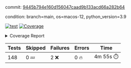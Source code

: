 commit: [9445b794e160d156047caad9b133acd66a282b64](https://github.com/rcmdnk/homebrew-file/tree/9445b794e160d156047caad9b133acd66a282b64)

condition: branch=main, os=macos-12, python_version=3.9

[![test](https://github.com/rcmdnk/homebrew-file/actions/workflows/test.yml/badge.svg)](https://github.com/rcmdnk/homebrew-file/actions/runs/4327200539)
<a href="https://github.com/rcmdnk/homebrew-file/blob/9445b794e160d156047caad9b133acd66a282b64/README.md"><img alt="Coverage" src="https://img.shields.io/badge/Coverage-53%25-orange.svg" /></a><details><summary>Coverage Report </summary><table><tr><th>File</th><th>Stmts</th><th>Miss</th><th>Cover</th><th>Missing</th></tr><tbody><tr><td colspan="5"><b>bin</b></td></tr><tr><td>&nbsp; &nbsp;<a href="https://github.com/rcmdnk/homebrew-file/blob/9445b794e160d156047caad9b133acd66a282b64/bin/brew-file">brew-file</a></td><td>1869</td><td>879</td><td>53%</td><td><a href="https://github.com/rcmdnk/homebrew-file/blob/9445b794e160d156047caad9b133acd66a282b64/bin/brew-file#L43-L58">43&ndash;58</a>, <a href="https://github.com/rcmdnk/homebrew-file/blob/9445b794e160d156047caad9b133acd66a282b64/bin/brew-file#L63-L65">63&ndash;65</a>, <a href="https://github.com/rcmdnk/homebrew-file/blob/9445b794e160d156047caad9b133acd66a282b64/bin/brew-file#L153">153</a>, <a href="https://github.com/rcmdnk/homebrew-file/blob/9445b794e160d156047caad9b133acd66a282b64/bin/brew-file#L230-L231">230&ndash;231</a>, <a href="https://github.com/rcmdnk/homebrew-file/blob/9445b794e160d156047caad9b133acd66a282b64/bin/brew-file#L265">265</a>, <a href="https://github.com/rcmdnk/homebrew-file/blob/9445b794e160d156047caad9b133acd66a282b64/bin/brew-file#L284">284</a>, <a href="https://github.com/rcmdnk/homebrew-file/blob/9445b794e160d156047caad9b133acd66a282b64/bin/brew-file#L290">290</a>, <a href="https://github.com/rcmdnk/homebrew-file/blob/9445b794e160d156047caad9b133acd66a282b64/bin/brew-file#L315">315</a>, <a href="https://github.com/rcmdnk/homebrew-file/blob/9445b794e160d156047caad9b133acd66a282b64/bin/brew-file#L335">335</a>, <a href="https://github.com/rcmdnk/homebrew-file/blob/9445b794e160d156047caad9b133acd66a282b64/bin/brew-file#L338-L341">338&ndash;341</a>, <a href="https://github.com/rcmdnk/homebrew-file/blob/9445b794e160d156047caad9b133acd66a282b64/bin/brew-file#L355-L361">355&ndash;361</a>, <a href="https://github.com/rcmdnk/homebrew-file/blob/9445b794e160d156047caad9b133acd66a282b64/bin/brew-file#L394-L400">394&ndash;400</a>, <a href="https://github.com/rcmdnk/homebrew-file/blob/9445b794e160d156047caad9b133acd66a282b64/bin/brew-file#L410-L421">410&ndash;421</a>, <a href="https://github.com/rcmdnk/homebrew-file/blob/9445b794e160d156047caad9b133acd66a282b64/bin/brew-file#L610">610</a>, <a href="https://github.com/rcmdnk/homebrew-file/blob/9445b794e160d156047caad9b133acd66a282b64/bin/brew-file#L612">612</a>, <a href="https://github.com/rcmdnk/homebrew-file/blob/9445b794e160d156047caad9b133acd66a282b64/bin/brew-file#L614">614</a>, <a href="https://github.com/rcmdnk/homebrew-file/blob/9445b794e160d156047caad9b133acd66a282b64/bin/brew-file#L631-L635">631&ndash;635</a>, <a href="https://github.com/rcmdnk/homebrew-file/blob/9445b794e160d156047caad9b133acd66a282b64/bin/brew-file#L648-L653">648&ndash;653</a>, <a href="https://github.com/rcmdnk/homebrew-file/blob/9445b794e160d156047caad9b133acd66a282b64/bin/brew-file#L663">663</a>, <a href="https://github.com/rcmdnk/homebrew-file/blob/9445b794e160d156047caad9b133acd66a282b64/bin/brew-file#L679">679</a>, <a href="https://github.com/rcmdnk/homebrew-file/blob/9445b794e160d156047caad9b133acd66a282b64/bin/brew-file#L683-L687">683&ndash;687</a>, <a href="https://github.com/rcmdnk/homebrew-file/blob/9445b794e160d156047caad9b133acd66a282b64/bin/brew-file#L705-L719">705&ndash;719</a>, <a href="https://github.com/rcmdnk/homebrew-file/blob/9445b794e160d156047caad9b133acd66a282b64/bin/brew-file#L812-L827">812&ndash;827</a>, <a href="https://github.com/rcmdnk/homebrew-file/blob/9445b794e160d156047caad9b133acd66a282b64/bin/brew-file#L851">851</a>, <a href="https://github.com/rcmdnk/homebrew-file/blob/9445b794e160d156047caad9b133acd66a282b64/bin/brew-file#L862-L863">862&ndash;863</a>, <a href="https://github.com/rcmdnk/homebrew-file/blob/9445b794e160d156047caad9b133acd66a282b64/bin/brew-file#L871">871</a>, <a href="https://github.com/rcmdnk/homebrew-file/blob/9445b794e160d156047caad9b133acd66a282b64/bin/brew-file#L884-L889">884&ndash;889</a>, <a href="https://github.com/rcmdnk/homebrew-file/blob/9445b794e160d156047caad9b133acd66a282b64/bin/brew-file#L893-L895">893&ndash;895</a>, <a href="https://github.com/rcmdnk/homebrew-file/blob/9445b794e160d156047caad9b133acd66a282b64/bin/brew-file#L899-L902">899&ndash;902</a>, <a href="https://github.com/rcmdnk/homebrew-file/blob/9445b794e160d156047caad9b133acd66a282b64/bin/brew-file#L995-L997">995&ndash;997</a>, <a href="https://github.com/rcmdnk/homebrew-file/blob/9445b794e160d156047caad9b133acd66a282b64/bin/brew-file#L1000">1000</a>, <a href="https://github.com/rcmdnk/homebrew-file/blob/9445b794e160d156047caad9b133acd66a282b64/bin/brew-file#L1006">1006</a>, <a href="https://github.com/rcmdnk/homebrew-file/blob/9445b794e160d156047caad9b133acd66a282b64/bin/brew-file#L1029-L1032">1029&ndash;1032</a>, <a href="https://github.com/rcmdnk/homebrew-file/blob/9445b794e160d156047caad9b133acd66a282b64/bin/brew-file#L1094">1094</a>, <a href="https://github.com/rcmdnk/homebrew-file/blob/9445b794e160d156047caad9b133acd66a282b64/bin/brew-file#L1123">1123</a>, <a href="https://github.com/rcmdnk/homebrew-file/blob/9445b794e160d156047caad9b133acd66a282b64/bin/brew-file#L1154">1154</a>, <a href="https://github.com/rcmdnk/homebrew-file/blob/9445b794e160d156047caad9b133acd66a282b64/bin/brew-file#L1157">1157</a>, <a href="https://github.com/rcmdnk/homebrew-file/blob/9445b794e160d156047caad9b133acd66a282b64/bin/brew-file#L1169">1169</a>, <a href="https://github.com/rcmdnk/homebrew-file/blob/9445b794e160d156047caad9b133acd66a282b64/bin/brew-file#L1171">1171</a>, <a href="https://github.com/rcmdnk/homebrew-file/blob/9445b794e160d156047caad9b133acd66a282b64/bin/brew-file#L1202">1202</a>, <a href="https://github.com/rcmdnk/homebrew-file/blob/9445b794e160d156047caad9b133acd66a282b64/bin/brew-file#L1207-L1210">1207&ndash;1210</a>, <a href="https://github.com/rcmdnk/homebrew-file/blob/9445b794e160d156047caad9b133acd66a282b64/bin/brew-file#L1212-L1215">1212&ndash;1215</a>, <a href="https://github.com/rcmdnk/homebrew-file/blob/9445b794e160d156047caad9b133acd66a282b64/bin/brew-file#L1244-L1254">1244&ndash;1254</a>, <a href="https://github.com/rcmdnk/homebrew-file/blob/9445b794e160d156047caad9b133acd66a282b64/bin/brew-file#L1257-L1260">1257&ndash;1260</a>, <a href="https://github.com/rcmdnk/homebrew-file/blob/9445b794e160d156047caad9b133acd66a282b64/bin/brew-file#L1263-L1269">1263&ndash;1269</a>, <a href="https://github.com/rcmdnk/homebrew-file/blob/9445b794e160d156047caad9b133acd66a282b64/bin/brew-file#L1275">1275</a>, <a href="https://github.com/rcmdnk/homebrew-file/blob/9445b794e160d156047caad9b133acd66a282b64/bin/brew-file#L1281">1281</a>, <a href="https://github.com/rcmdnk/homebrew-file/blob/9445b794e160d156047caad9b133acd66a282b64/bin/brew-file#L1287-L1292">1287&ndash;1292</a>, <a href="https://github.com/rcmdnk/homebrew-file/blob/9445b794e160d156047caad9b133acd66a282b64/bin/brew-file#L1303-L1325">1303&ndash;1325</a>, <a href="https://github.com/rcmdnk/homebrew-file/blob/9445b794e160d156047caad9b133acd66a282b64/bin/brew-file#L1353">1353</a>, <a href="https://github.com/rcmdnk/homebrew-file/blob/9445b794e160d156047caad9b133acd66a282b64/bin/brew-file#L1369-L1377">1369&ndash;1377</a>, <a href="https://github.com/rcmdnk/homebrew-file/blob/9445b794e160d156047caad9b133acd66a282b64/bin/brew-file#L1382-L1401">1382&ndash;1401</a>, <a href="https://github.com/rcmdnk/homebrew-file/blob/9445b794e160d156047caad9b133acd66a282b64/bin/brew-file#L1406-L1410">1406&ndash;1410</a>, <a href="https://github.com/rcmdnk/homebrew-file/blob/9445b794e160d156047caad9b133acd66a282b64/bin/brew-file#L1424-L1471">1424&ndash;1471</a>, <a href="https://github.com/rcmdnk/homebrew-file/blob/9445b794e160d156047caad9b133acd66a282b64/bin/brew-file#L1474-L1505">1474&ndash;1505</a>, <a href="https://github.com/rcmdnk/homebrew-file/blob/9445b794e160d156047caad9b133acd66a282b64/bin/brew-file#L1510-L1542">1510&ndash;1542</a>, <a href="https://github.com/rcmdnk/homebrew-file/blob/9445b794e160d156047caad9b133acd66a282b64/bin/brew-file#L1545-L1627">1545&ndash;1627</a>, <a href="https://github.com/rcmdnk/homebrew-file/blob/9445b794e160d156047caad9b133acd66a282b64/bin/brew-file#L1630-L1638">1630&ndash;1638</a>, <a href="https://github.com/rcmdnk/homebrew-file/blob/9445b794e160d156047caad9b133acd66a282b64/bin/brew-file#L1651">1651</a>, <a href="https://github.com/rcmdnk/homebrew-file/blob/9445b794e160d156047caad9b133acd66a282b64/bin/brew-file#L1656">1656</a>, <a href="https://github.com/rcmdnk/homebrew-file/blob/9445b794e160d156047caad9b133acd66a282b64/bin/brew-file#L1661-L1700">1661&ndash;1700</a>, <a href="https://github.com/rcmdnk/homebrew-file/blob/9445b794e160d156047caad9b133acd66a282b64/bin/brew-file#L1704-L1819">1704&ndash;1819</a>, <a href="https://github.com/rcmdnk/homebrew-file/blob/9445b794e160d156047caad9b133acd66a282b64/bin/brew-file#L1829-L1841">1829&ndash;1841</a>, <a href="https://github.com/rcmdnk/homebrew-file/blob/9445b794e160d156047caad9b133acd66a282b64/bin/brew-file#L1845">1845</a>, <a href="https://github.com/rcmdnk/homebrew-file/blob/9445b794e160d156047caad9b133acd66a282b64/bin/brew-file#L1852-L1932">1852&ndash;1932</a>, <a href="https://github.com/rcmdnk/homebrew-file/blob/9445b794e160d156047caad9b133acd66a282b64/bin/brew-file#L1939-L1980">1939&ndash;1980</a>, <a href="https://github.com/rcmdnk/homebrew-file/blob/9445b794e160d156047caad9b133acd66a282b64/bin/brew-file#L1983-L1990">1983&ndash;1990</a>, <a href="https://github.com/rcmdnk/homebrew-file/blob/9445b794e160d156047caad9b133acd66a282b64/bin/brew-file#L1994-L1995">1994&ndash;1995</a>, <a href="https://github.com/rcmdnk/homebrew-file/blob/9445b794e160d156047caad9b133acd66a282b64/bin/brew-file#L2000-L2044">2000&ndash;2044</a>, <a href="https://github.com/rcmdnk/homebrew-file/blob/9445b794e160d156047caad9b133acd66a282b64/bin/brew-file#L2050-L2086">2050&ndash;2086</a>, <a href="https://github.com/rcmdnk/homebrew-file/blob/9445b794e160d156047caad9b133acd66a282b64/bin/brew-file#L2089-L2095">2089&ndash;2095</a>, <a href="https://github.com/rcmdnk/homebrew-file/blob/9445b794e160d156047caad9b133acd66a282b64/bin/brew-file#L2099-L2107">2099&ndash;2107</a>, <a href="https://github.com/rcmdnk/homebrew-file/blob/9445b794e160d156047caad9b133acd66a282b64/bin/brew-file#L2115-L2123">2115&ndash;2123</a>, <a href="https://github.com/rcmdnk/homebrew-file/blob/9445b794e160d156047caad9b133acd66a282b64/bin/brew-file#L2127-L2129">2127&ndash;2129</a>, <a href="https://github.com/rcmdnk/homebrew-file/blob/9445b794e160d156047caad9b133acd66a282b64/bin/brew-file#L2133">2133</a>, <a href="https://github.com/rcmdnk/homebrew-file/blob/9445b794e160d156047caad9b133acd66a282b64/bin/brew-file#L2137-L2145">2137&ndash;2145</a>, <a href="https://github.com/rcmdnk/homebrew-file/blob/9445b794e160d156047caad9b133acd66a282b64/bin/brew-file#L2155-L2324">2155&ndash;2324</a>, <a href="https://github.com/rcmdnk/homebrew-file/blob/9445b794e160d156047caad9b133acd66a282b64/bin/brew-file#L2330-L2482">2330&ndash;2482</a>, <a href="https://github.com/rcmdnk/homebrew-file/blob/9445b794e160d156047caad9b133acd66a282b64/bin/brew-file#L2510">2510</a>, <a href="https://github.com/rcmdnk/homebrew-file/blob/9445b794e160d156047caad9b133acd66a282b64/bin/brew-file#L2535">2535</a>, <a href="https://github.com/rcmdnk/homebrew-file/blob/9445b794e160d156047caad9b133acd66a282b64/bin/brew-file#L2616">2616</a>, <a href="https://github.com/rcmdnk/homebrew-file/blob/9445b794e160d156047caad9b133acd66a282b64/bin/brew-file#L2621-L2632">2621&ndash;2632</a>, <a href="https://github.com/rcmdnk/homebrew-file/blob/9445b794e160d156047caad9b133acd66a282b64/bin/brew-file#L2661-L2668">2661&ndash;2668</a>, <a href="https://github.com/rcmdnk/homebrew-file/blob/9445b794e160d156047caad9b133acd66a282b64/bin/brew-file#L2693">2693</a>, <a href="https://github.com/rcmdnk/homebrew-file/blob/9445b794e160d156047caad9b133acd66a282b64/bin/brew-file#L2705">2705</a>, <a href="https://github.com/rcmdnk/homebrew-file/blob/9445b794e160d156047caad9b133acd66a282b64/bin/brew-file#L2721">2721</a>, <a href="https://github.com/rcmdnk/homebrew-file/blob/9445b794e160d156047caad9b133acd66a282b64/bin/brew-file#L2735-L2739">2735&ndash;2739</a>, <a href="https://github.com/rcmdnk/homebrew-file/blob/9445b794e160d156047caad9b133acd66a282b64/bin/brew-file#L2743-L2746">2743&ndash;2746</a>, <a href="https://github.com/rcmdnk/homebrew-file/blob/9445b794e160d156047caad9b133acd66a282b64/bin/brew-file#L2749-L2752">2749&ndash;2752</a>, <a href="https://github.com/rcmdnk/homebrew-file/blob/9445b794e160d156047caad9b133acd66a282b64/bin/brew-file#L2755-L2763">2755&ndash;2763</a>, <a href="https://github.com/rcmdnk/homebrew-file/blob/9445b794e160d156047caad9b133acd66a282b64/bin/brew-file#L2792-L2799">2792&ndash;2799</a>, <a href="https://github.com/rcmdnk/homebrew-file/blob/9445b794e160d156047caad9b133acd66a282b64/bin/brew-file#L2810-L2817">2810&ndash;2817</a>, <a href="https://github.com/rcmdnk/homebrew-file/blob/9445b794e160d156047caad9b133acd66a282b64/bin/brew-file#L2898-L2900">2898&ndash;2900</a>, <a href="https://github.com/rcmdnk/homebrew-file/blob/9445b794e160d156047caad9b133acd66a282b64/bin/brew-file#L2919">2919</a>, <a href="https://github.com/rcmdnk/homebrew-file/blob/9445b794e160d156047caad9b133acd66a282b64/bin/brew-file#L2925">2925</a>, <a href="https://github.com/rcmdnk/homebrew-file/blob/9445b794e160d156047caad9b133acd66a282b64/bin/brew-file#L2936-L3545">2936&ndash;3545</a>, <a href="https://github.com/rcmdnk/homebrew-file/blob/9445b794e160d156047caad9b133acd66a282b64/bin/brew-file#L3549">3549</a></td></tr><tr><td><b>TOTAL</b></td><td><b>1869</b></td><td><b>879</b></td><td><b>53%</b></td><td>&nbsp;</td></tr></tbody></table></details>

| Tests | Skipped | Failures | Errors | Time |
| ----- | ------- | -------- | -------- | ------------------ |
| 148 | 0 :zzz: | 2 :x: | 0 :fire: | 4m 55s :stopwatch: |

